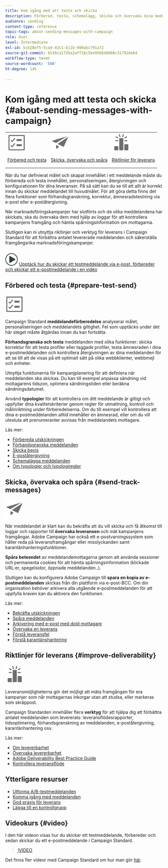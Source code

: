```yaml
---
title: Kom igång med att testa och skicka
description: Förbered, testa, schemalägg, skicka och övervaka dina meddelanden.
audience: sending
content-type: reference
topic-tags: about-sending-messages-with-campaign
role: User
level: Intermediate
exl-id: bcb28ef5-5cad-43c1-b11b-080abc791a72
source-git-commit: 6530ca1726a2aff18c5be9566d8008c317918e64
workflow-type: tm+mt
source-wordcount: '588'
ht-degree: 14%

---
```


# Kom igång med att testa och skicka {#about-sending-messages-with-campaign}

<table>
<tr>
<td><img src="assets/do-not-localize/icon_prepare.svg" width="60px"><p><a href="#prepare-test-send">Förbered och testa</a></p></td>
<td><img src="assets/do-not-localize/icon_send.svg" width="60px"><p><a href="#send-track-messages">Skicka, övervaka och spåra</a></p></td>
<td><img src="assets/do-not-localize/icon_deliverability.svg" width="60px"><p><a href="#improve-deliverability">Riktlinjer för leverans</a></p></td></tr>
</table>

När du har definierat målet och skapat innehållet i ett meddelande måste du förbereda och testa innehållet, personaliseringen, återgivningen och konfigurationen för dina leveranser. På så sätt kan du se till att allt är korrekt innan du skickar meddelandet till huvudmålet. För att göra detta finns det flera funktioner som förhandsgranskning, korrektur, ämnesradstestning via e-post eller e-poståtergivning.

När marknadsföringskampanjer har slutförts och de olika meddelandena har skickats, ska du övervaka dem med hjälp av loggar för att kontrollera kampanjens framgång och hämta spårningsinformation om mottagarna.

Slutligen kan ni utnyttja riktlinjer och verktyg för leverans i Campaign Standard för att förbättra antalet levererade meddelanden och säkerställa framgångsrika marknadsföringskampanjer.

![](assets/do-not-localize/how-to-video.png) [Upptäck hur du skickar ett testmeddelande via e-post, förbereder och skickar ett e-postmeddelande i en video](#video)

## Förbered och testa {#prepare-test-send}

<img src="assets/do-not-localize/icon_prepare.svg" width="60px">

Campaign Standard **meddelandeförberedelse** analyserar målet, personaliseringen och meddelandets giltighet. Fel som upptäcks under det här steget måste åtgärdas innan du kan fortsätta.

**Förhandsgranska och testa** meddelanden med olika funktioner: skicka korrektur för att testa profiler eller taggade profiler, testa ämnesraden i dina e-postmeddelanden och kontrollera återgivningen av dina meddelanden för att se till att de visas på ett optimalt sätt på olika webbklienter, webbmejl och enheter.

Utnyttja funktionerna för kampanjplanering för att definiera när meddelanden ska skickas. Du kan till exempel anpassa sändning vid mottagarens tidszon, optimera sändningstiden eller beräkna sändningsdatumet.

Använd **typologier** för att kontrollera om ditt meddelande är giltigt och uppfyller dina kvalitetskriterier genom regler för utmattning, kontroll och målinriktning under förberedelserna. Om du till exempel vill kontrollera att dina e-postmeddelanden alltid innehåller en ämnesrad, eller om du vill utesluta att prenumeranter avvisas från meddelandets mottagare.

Läs mer:

* [Förbereda utskickningen](../../sending/using/preparing-the-send.md)
* [Förhandsgranska meddelanden](../../sending/using/previewing-messages.md)
* [Skicka bevis](../../sending/using/sending-proofs.md)
* [E-poståtergivning](../../sending/using/email-rendering.md)
* [Schemalägga meddelanden](../../sending/using/about-scheduling-messages.md)
* [Om typologier och typologiregler](../../sending/using/about-typology-rules.md)

## Skicka, övervaka och spåra {#send-track-messages}

<img src="assets/do-not-localize/icon_send.svg"  width="60px">

När meddelandet är klart kan du bekräfta att du vill skicka och få åtkomst till loggar och rapporter till **övervaka leveransen** och mät kampanjens framgångar. Adobe Campaign har också ett e-postvarningssystem som håller reda på leveransframgångar eller misslyckanden samt karantänhanteringsfunktioner.

**Spåra beteendet** av meddelandemottagarna genom att använda sessioner och permanenta cookies för att hämta spårningsinformation (klickade URL:er, spegelsidor, öppnade meddelanden..).

Slutligen kan du konfigurera Adobe Campaign till **spara en kopia av e-postmeddelanden** skickas från din plattform via e-post-BCC. Om din organisation behöver arkivera alla utgående e-postmeddelanden för att uppfylla kraven kan du aktivera den funktionen.

Läs mer:

* [Bekräfta utskickningen](../../sending/using/confirming-the-send.md)
* [Spåra meddelanden](../../sending/using/tracking-messages.md)
* [Arkivering med e-post med dold mottagare](../../sending/using/archiving.md)
* [Övervaka en leverans](../../sending/using/monitoring-a-delivery.md)
* [Förstå leveransfel](../../sending/using/understanding-delivery-failures.md)
* [Förstå karantänshantering](../../sending/using/understanding-quarantine-management.md)

## Riktlinjer för leverans {#improve-deliverability}

<img src="assets/do-not-localize/icon_deliverability.svg"  width="60px">

Leveransmöjligheterna gör det möjligt att mäta framgången för era kampanjer som når mottagarnas inkorgar utan att studsa, eller markeras som skräppost.

Campaign Standarden innehåller flera **verktyg** för att hjälpa dig att förbättra antalet meddelanden som levererats: leveransflödesrapporter, tidsoptimering, förhandsgranskning av meddelanden, e-poståtergivning, karantänhantering osv.

Läs mer:

* [Om levererbarhet](../../sending/using/about-deliverability.md)
* [Övervaka levererbarhet](../../sending/using/monitor-deliverability.md)
* [Adobe Deliverability Best Practice Guide](https://experienceleague.adobe.com/docs/deliverability-learn/deliverability-best-practice-guide/introduction.html?lang=sv)
* [Kontrollera leveransflöde](../../reporting/using/delivery-throughput.md)

## Ytterligare resurser

* [Utforma A/B-testmeddelanden](../../channels/using/designing-an-a-b-test-email.md)
* [Komma igång med meddelanden](../../channels/using/key-steps-to-send-a-message.md)
* [God praxis för leverans](../../sending/using/delivery-best-practices.md)
* [Lägga till en kontrollgrupp](../../sending/using/control-group.md)

## Videokurs {#video}

I den här videon visas hur du skickar ett testmeddelande, förbereder och sedan skickar du ett e-postmeddelande i Campaign Standard.

>[!VIDEO](https://video.tv.adobe.com/v/24013/)

Det finns fler videor med Campaign Standard om hur man gör [här](https://experienceleague.adobe.com/docs/campaign-standard-learn/tutorials/overview.html?lang=sv).
